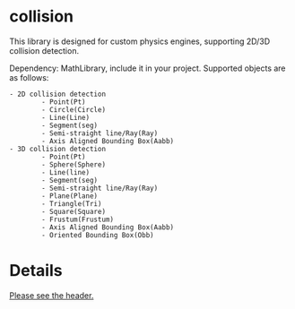 
collision
=========

This library is designed for custom physics engines, supporting 2D/3D collision detection.

Dependency: MathLibrary, include it in your project.
Supported objects are as follows:
```
- 2D collision detection
		- Point(Pt)
		- Circle(Circle)
		- Line(Line)
		- Segment(seg)
		- Semi-straight line/Ray(Ray)
		- Axis Aligned Bounding Box(Aabb)
- 3D collision detection
		- Point(Pt)
		- Sphere(Sphere)
		- Line(line)
		- Segment(seg)
		- Semi-straight line/Ray(Ray)
		- Plane(Plane)
		- Triangle(Tri)
		- Square(Square)
		- Frustum(Frustum)
		- Axis Aligned Bounding Box(Aabb)
		- Oriented Bounding Box(Obb)
```

# Details
[Please see the header.](https://github.com/LaunchGemini/Gemini-Collision-Detector/blob/master/collision/collisiondetectfunction.h)